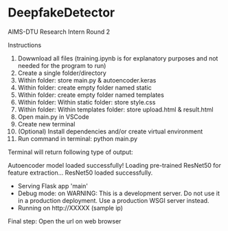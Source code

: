 # DeepfakeDetector

AIMS-DTU Research Intern Round 2

Instructions

1. Dowwnload all files (training.ipynb is for explanatory purposes and not needed for the program to run)
2. Create a single folder/directory
3. Within folder: store main.py & autoencoder.keras
4. Within folder: create empty folder named static
5. Within folder: create empty folder named templates
6. Within folder: Within static folder: store style.css
7. Within folder: Within templates folder: store upload.html & result.html
8. Open main.py in VSCode
9. Create new terminal
10. (Optional) Install dependencies and/or create virtual environment
11. Run command in terminal: python main.py

Terminal will return following type of output:

Autoencoder model loaded successfully!
Loading pre-trained ResNet50 for feature extraction...
ResNet50 loaded successfully.
 * Serving Flask app 'main'
 * Debug mode: on
WARNING: This is a development server. Do not use it in a production deployment. Use a production WSGI server instead.
 * Running on http://XXXXX (sample ip)

Final step: Open the url on web browser
